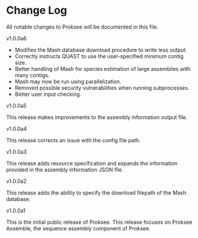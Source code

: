 # Change Log

All notable changes to Proksee will be documented in this file.

v1.0.0a6

- Modifies the Mash database download procedure to write less output.
- Correctly instructs QUAST to use the user-specified minimum contig size.
- Better handling of Mash for species estimation of large assemblies with many contigs.
- Mash may now be run using parallelization.
- Removed possible security vulnerabilities when running subprocesses.
- Better user input checking.

v1.0.0a5

This release makes improvements to the assembly information output file.

v1.0.0a4

This release corrects an issue with the config file path.

v1.0.0a3

This release adds resource specification and expands the information provided in the assembly information JSON file.

v1.0.0a2

This release adds the ability to specify the download filepath of the Mash database.

v1.0.0a1

This is the initial public release of Proksee. This release focuses on Proksee Assemble, the sequence assembly component of Proksee.
